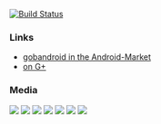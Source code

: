 [![Build Status](https://ligi.ci.cloudbees.com/buildStatus/icon?job=gobandroid)](https://ligi.ci.cloudbees.com/job/gobandroid/)

### Links
 - [gobandroid in the Android-Market](https://market.android.com/details?id=org.ligi.gobandroid_hd)
 - [on G+](https://plus.google.com/106767057593220295403/)

### Media
<img src="https://lh3.ggpht.com/d12ccqfbFUYgO94GO0ZrvfVTU8tFnO5KSjMiKegWTUJlvkeirSKz09wfQ4NSG-gNtg"/>
<img src="https://lh4.ggpht.com/mMadtJ_m1n-aKW7n59ahLtYh2jEgCNHSGLY3CFhrNNau2LSP0-E7FuTyIdWvTeYERQ"/>
<img src="https://lh5.ggpht.com/vOl1YyDoO8uTX5xvGOQkJZqE9qPPLNNUZXOWU19UytV_631CuRdhaHz0Uibo5esW3wo"/>
<img src="https://lh5.ggpht.com/kNUn3BAQ8xmbHhcc5hgDtyzzDztBFg9GFuNIMsSRAx14tmtAjU76MP7hJr-LlAeyoZo"/>
<img src="https://lh6.ggpht.com/5_8xL8Lb-2fwwv67mWIF6IoMi8GdWrBSThmPwt_VGk3Vz_q-9mIRb8C5wse1b9kAB9wN"/>
<img src="https://lh4.ggpht.com/e-xOTgP_HR6kSEdA9DTLiDPB5ihg46NRom6OhXyTdhVpmWfcM300XU5020Hl_SYgww4"/>
<img src="https://lh3.ggpht.com/GC4MGa1Si_f32EydD5AEkzEUAF-stbOHpaAKfDojNGhteSW-zAUKSOj620F8g4Tai9QK"/>

